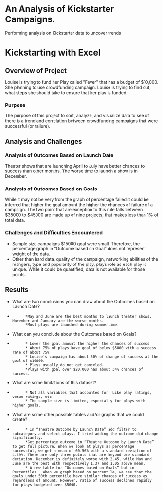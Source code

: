 # An Analysis of Kickstarter Campaigns.
Performing analysis on Kickstarter data to uncover trends
# Kickstarting with Excel

## Overview of Project
Louise is trying to fund her Play called "Fever" that has a budget of $10,000. She planning to use crowdfunding campaign. Louise is trying to find out, what steps she should take to ensure that her play is funded. 

### Purpose
The purpose of this project to sort, analyze, and visualize data to see of there is a trend and correlation between crowdfunding campaigns that were successful (or failure). 

## Analysis and Challenges

### Analysis of Outcomes Based on Launch Date
Theater shows that are launching April to July have better chances to success than other months. The worse time to launch a show is in December.  
### Analysis of Outcomes Based on Goals
While it may not be very from the graph of percentage failed it could be inferred that higher the goal amount the higher the chances of failure of a campaign. The two point that are exception to this rule falls between $35000 to $45000 are made up of nine projects, that makes less than 1% of total data. 
### Challenges and Difficulties Encountered
-	Sample size campaigns $15000 goal were small. Therefore, the percentage graph in “Outcome based on Goal” does not represent weight of the data. 
-	Other than hard data, quality of the campaign, networking abilities of the mangers, type and popularity of the play, plays role as each play is unique. While it could be quantified, data is not available for those points.  
## Results
- What are two conclusions you can draw about the Outcomes based on Launch Date?
- 
            *May and June are the best months to launch theater shows. November and January are the worse months. 
            *Most plays are launched during summertime. 
- What can you conclude about the Outcomes based on Goals?
- 
            * Lower the goal amount the higher the chances of success 
            * About 75% of plays have goal of below $5000 with a success rate of about 75%
            * Louise’s campaign has about 50% of change of success at the goal of $10000.  
            * Plays usually do not get canceled.
            *Plays with goal over $20,000 has about 34% chances of success. 
- What are some limitations of this dataset?
- 
            * Not all variables that accounted for. Like play ratings, venue ratings, etc
            * The sample size is limited, especially for plays with higher goals. 

- What are some other possible tables and/or graphs that we could create?
-         
            * In “Theatre Outcome by Launch Date” add filter to subcategory and select plays. I tried adding the outcome did change significantly. 
            *Get percentage outcome in “Theatre Outcome by Launch Date” to get full picture. When we look at plays as percentage successful, we get a mean of 60.56% with a standard deviation of 4.59%. There are only three points that are beyond one standard deviation. December is definitely worse with 2.45, while May and June are the best with respectively 1.37 and 1.05 above mean. 
            * A new table for “Outcomes based on Goals” but in Percentiles.  When we graph based on percentile, we see that the goals under 50th percentile have similar chances of success as regardless of amount. However, ratio of success declines rapidly for plays budgeted over $5000.
